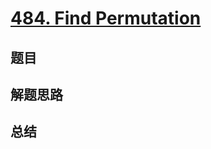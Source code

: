 # [484. Find Permutation](https://leetcode.com/problems/find-permutation/)

## 题目


## 解题思路


## 总结


